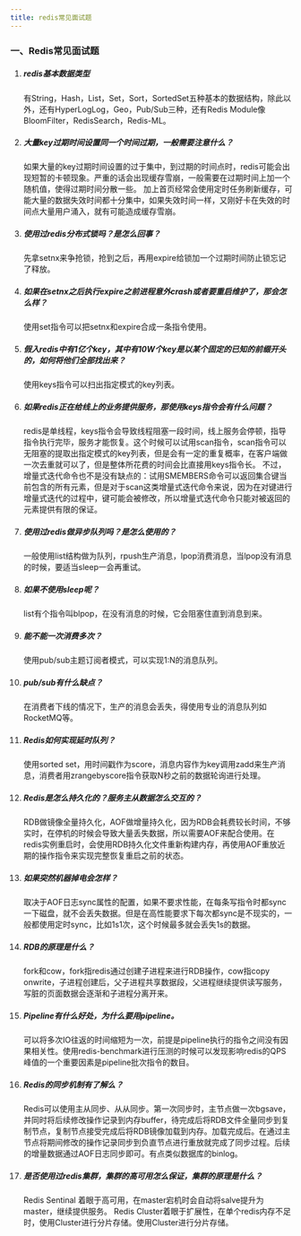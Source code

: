 ```yaml
---
title: redis常见面试题
---
```


### 一、Redis常见面试题

1. ##### redis基本数据类型

    有String，Hash，List，Set，Sort，SortedSet五种基本的数据结构，除此以外，还有HyperLogLog，Geo，Pub/Sub三种，还有Redis Module像BloomFilter，RedisSearch，Redis-ML。

2. ##### 大量key过期时间设置同一个时间过期，一般需要注意什么？

    如果大量的key过期时间设置的过于集中，到过期的时间点时，redis可能会出现短暂的卡顿现象。严重的话会出现缓存雪崩，一般需要在过期时间上加一个随机值，使得过期时间分散一些。
    加上首页经常会使用定时任务刷新缓存，可能大量的数据失效时间都十分集中，如果失效时间一样，又刚好卡在失效的时间点大量用户涌入，就有可能造成缓存雪崩。

3. ##### 使用过redis分布式锁吗？是怎么回事？

     先拿setnx来争抢锁，抢到之后，再用expire给锁加一个过期时间防止锁忘记了释放。

4. ##### 如果在setnx之后执行expire之前进程意外crash或者要重启维护了，那会怎么样？

    使用set指令可以把setnx和expire合成一条指令使用。

5. ##### 假入redis中有1亿个key，其中有10W个key是以某个固定的已知的前缀开头的，如何将他们全部找出来？

    使用keys指令可以扫出指定模式的key列表。

6. ##### 如果redis正在给线上的业务提供服务，那使用keys指令会有什么问题？

     redis是单线程，keys指令会导致线程阻塞一段时间，线上服务会停顿，指导指令执行完毕，服务才能恢复。这个时候可以试用scan指令，scan指令可以无阻塞的提取出指定模式的key列表，但是会有一定的重复概率，在客户端做一次去重就可以了，但是整体所花费的时间会比直接用keys指令长。
     不过，增量式迭代命令也不是没有缺点的：试用SMEMBERS命令可以返回集合键当前包含的所有元素，但是对于scan这类增量式迭代命令来说，因为在对键进行增量式迭代的过程中，键可能会被修改，所以增量式迭代命令只能对被返回的元素提供有限的保证。

7. ##### 使用过redis做异步队列吗？是怎么使用的？

    一般使用list结构做为队列，rpush生产消息，lpop消费消息，当lpop没有消息的时候，要适当sleep一会再重试。

8. ##### 如果不使用sleep呢？

    list有个指令叫blpop，在没有消息的时候，它会阻塞住直到消息到来。

9. ##### 能不能一次消费多次？

    使用pub/sub主题订阅者模式，可以实现1:N的消息队列。

10. ##### pub/sub有什么缺点？

    在消费者下线的情况下，生产的消息会丢失，得使用专业的消息队列如RocketMQ等。

11. ##### Redis如何实现延时队列？

      使用sorted set，用时间戳作为score，消息内容作为key调用zadd来生产消息，消费者用zrangebyscore指令获取N秒之前的数据轮询进行处理。

12. ##### Redis是怎么持久化的？服务主从数据怎么交互的？

      RDB做镜像全量持久化，AOF做增量持久化，因为RDB会耗费较长时间，不够实时，在停机的时候会导致大量丢失数据，所以需要AOF来配合使用。在redis实例重启时，会使用RDB持久化文件重新构建内存，再使用AOF重放近期的操作指令来实现完整恢复重启之前的状态。

13. ##### 如果突然机器掉电会怎样？

     取决于AOF日志sync属性的配置，如果不要求性能，在每条写指令时都sync一下磁盘，就不会丢失数据。但是在高性能要求下每次都sync是不现实的，一般都使用定时sync，比如1s1次，这个时候最多就会丢失1s的数据。

14. ##### RDB的原理是什么？

      fork和cow，fork指redis通过创建子进程来进行RDB操作，cow指copy onwrite，子进程创建后，父子进程共享数据段，父进程继续提供读写服务，写脏的页面数据会逐渐和子进程分离开来。

15. ##### Pipeline有什么好处，为什么要用pipeline。

    可以将多次IO往返的时间缩短为一次，前提是pipeline执行的指令之间没有因果相关性。使用redis-benchmark进行压测的时候可以发现影响redis的QPS峰值的一个重要因素是pipeline批次指令的数目。

16. ##### Redis的同步机制有了解么？

      Redis可以使用主从同步、从从同步。第一次同步时，主节点做一次bgsave，并同时将后续修改操作记录到内存buffer，待完成后将RDB文件全量同步到复制节点，复制节点接受完成后将RDB镜像加载到内存。加载完成后。在通过主节点将期间修改的操作记录同步到负直节点进行重放就完成了同步过程。后续的增量数据通过AOF日志同步即可。有点类似数据库的binlog。

17. ##### 是否使用过redis集群，集群的高可用怎么保证，集群的原理是什么？

     Redis Sentinal 着眼于高可用，在master宕机时会自动将salve提升为master，继续提供服务。
     Redis Cluster着眼于扩展性，在单个redis内存不足时，使用Cluster进行分片存储。使用Cluster进行分片存储。